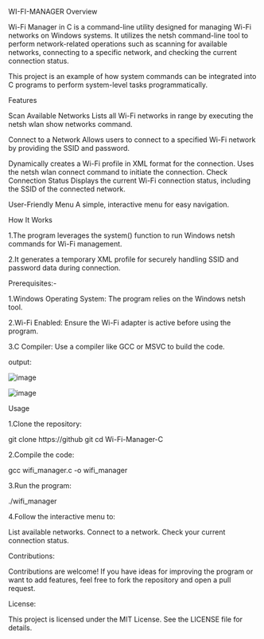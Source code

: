 WI-FI-MANAGER
Overview

Wi-Fi Manager in C is a command-line utility designed for managing Wi-Fi networks on Windows systems. It utilizes the netsh command-line tool to perform network-related operations such as scanning for available networks, connecting to a specific network, and checking the current connection status.

This project is an example of how system commands can be integrated into C programs to perform system-level tasks programmatically.

Features

Scan Available Networks
Lists all Wi-Fi networks in range by executing the netsh wlan show networks command.

Connect to a Network
Allows users to connect to a specified Wi-Fi network by providing the SSID and password.

Dynamically creates a Wi-Fi profile in XML format for the connection.
Uses the netsh wlan connect command to initiate the connection.
Check Connection Status
Displays the current Wi-Fi connection status, including the SSID of the connected network.

User-Friendly Menu
A simple, interactive menu for easy navigation.

How It Works

1.The program leverages the system() function to run Windows netsh commands for Wi-Fi management.

2.It generates a temporary XML profile for securely handling SSID and password data during connection.

Prerequisites:-

1.Windows Operating System: The program relies on the Windows netsh tool.

2.Wi-Fi Enabled: Ensure the Wi-Fi adapter is active before using the program.

3.C Compiler: Use a compiler like GCC or MSVC to build the code.

output:

![image](https://github.com/user-attachments/assets/c580f712-572c-4a8a-8e58-f79086b84749)


![image](https://github.com/user-attachments/assets/c8429828-1027-4571-8faa-ffdfcae780f2)


Usage

1.Clone the repository:

git clone https://github git
cd Wi-Fi-Manager-C

2.Compile the code:

gcc wifi_manager.c -o wifi_manager

3.Run the program:

./wifi_manager

4.Follow the interactive menu to:

List available networks.
Connect to a network.
Check your current connection status.

Contributions:

Contributions are welcome! If you have ideas for improving the program or want to add features, feel free to fork the repository and open a pull request.

License:

This project is licensed under the MIT License. See the LICENSE file for details.

